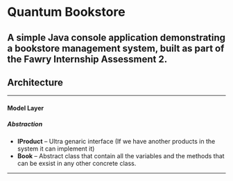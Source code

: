 # Quantum Bookstore

A simple Java console application demonstrating a bookstore management system, built as part of the Fawry Internship Assessment 2.  
---

## Architecture
---

#### Model Layer

##### Abstraction
- **IProduct** – Ultra genaric interface (If we have another products in the system it can implement it)
- **Book** – Abstract class that contain all the variables and the methods that can be exsist in any other concrete class.
---

